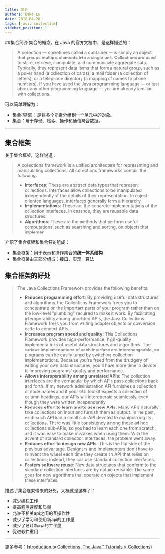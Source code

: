 ```yaml
---
title: 简介
authors: Duke Lu
date: 2018-04-28
tags: [java, collection]
sidebar_position: 1
---
```


##集合简介
集合的概念，在 Java 的官方文档中，是这样描述的：
> A collection — sometimes called a container — is simply an object that groups multiple elements into a single unit. Collections are used to store, retrieve, manipulate, and communicate aggregate data. Typically, they represent data items that form a natural group, such as a poker hand (a collection of cards), a mail folder (a collection of letters), or a telephone directory (a mapping of names to phone numbers). If you have used the Java programming language — or just about any other programming language — you are already familiar with collections.

可以简单理解为：
- 集合(容器)：是将多个元素分组到一个单元中的对象。
- 集合：用于存储、检索、操作和通信聚合数据。

---

## 集合框架
关于集合框架，这样说道：
> A collections framework is a unified architecture for representing and manipulating collections. All collections frameworks contain the following:
> - **Interfaces**: These are abstract data types that represent collections. Interfaces allow collections to be manipulated independently of the details of their representation. In object-oriented languages, interfaces generally form a hierarchy.
> - **Implementations**: These are the concrete implementations of the collection interfaces. In essence, they are reusable data structures.
> - **Algorithms**: These are the methods that perform useful computations, such as searching and sorting, on objects that implemen

介绍了集合框架和集合狂的组成：
- 集合框架：用于表示和操作集合的**统一体系结构**
- 集合框架由三部分组成：接口、实现、算法

## 集合框架的好处
> The Java Collections Framework provides the following benefits:
> - **Reduces programming effort**: By providing useful data structures and algorithms, the Collections Framework frees you to concentrate on the important parts of your program rather than on the low-level "plumbing" required to make it work. By facilitating interoperability among unrelated APIs, the Java Collections Framework frees you from writing adapter objects or conversion code to connect APIs.
> - **Increases program speed and quality**: This Collections Framework provides high-performance, high-quality implementations of useful data structures and algorithms. The various implementations of each interface are interchangeable, so programs can be easily tuned by switching collection implementations. Because you're freed from the drudgery of writing your own data structures, you'll have more time to devote to improving programs' quality and performance.
> - **Allows interoperability among unrelated APIs**: The collection interfaces are the vernacular by which APIs pass collections back and forth. If my network administration API furnishes a collection of node names and if your GUI toolkit expects a collection of column headings, our APIs will interoperate seamlessly, even though they were written independently.
> - **Reduces effort to learn and to use new APIs**: Many APIs naturally take collections on input and furnish them as output. In the past, each such API had a small sub-API devoted to manipulating its collections. There was little consistency among these ad hoc collections sub-APIs, so you had to learn each one from scratch, and it was easy to make mistakes when using them. With the advent of standard collection interfaces, the problem went away.
> - **Reduces effort to design new APIs**: This is the flip side of the previous advantage. Designers and implementers don't have to reinvent the wheel each time they create an API that relies on collections; instead, they can use standard collection interfaces.
> - **Fosters software reuse**: New data structures that conform to the standard collection interfaces are by nature reusable. The same goes for new algorithms that operate on objects that implement these interfaces.

描述了集合框架带来的好处，大概就是这样了：
- 减少编程工作
- 提高程序速度和质量
- 允许不相关api之间的互操作性
- 减少了学习和使用新api的工作量
- 减少了设计新api的工作量
- 促进软件重用

---

更多参考：[Introduction to Collections (The Java™ Tutorials > Collections)](https://docs.oracle.com/javase/tutorial/collections/intro/index.html)